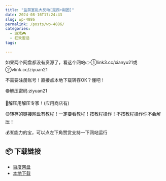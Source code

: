 ```yaml
---
title: "监禁室乱大反动[昆西+副团]"
date: 2024-08-16T17:24:43
slug: wp-4886
permalink: /posts/wp-4886/
categories:
  - 游戏🎮
  - 狂欢蜜话
tags:

---
```


如果两个网盘都没有资源了，看这个网站👉①link3.cc/xianyu21或②vlink.cc/ziyuan21

不需要注册账号！直接点本地下载转存OK？懂吧！

🟢解压密码:ziyuan21

🔵解压用解压专家！(应用商店有)

🟡转存的链接网盘有教程！一定要看教程！按教程操作！不按教程操作你不会解压！

💰🈶能力的宝，可以点左下角赞赏支持一下网站运行

## 📦 下载链接
- [百度网盘](https://blziyuan21.com/pay-download/4886?key=aa12c44de1&down_id=0)
- [本地下载](https://blziyuan21.com/pay-download/4886?key=aa12c44de1&down_id=1)


